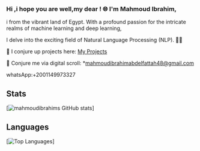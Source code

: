 ### Hi ,i hope you are well,my dear ! 🌐  I'm Mahmoud Ibrahim,

i from the vibrant land of Egypt. With a profound passion for the intricate realms of machine learning and deep learning,

I delve into the exciting field of Natural Language Processing (NLP). 🧞‍♂️

🔮 I conjure up projects here: [My Projects](https://github.com/MahmoudIbrahims?tab=repositories)

📧 Conjure me via digital scroll: *mahmoudibrahimabdelfattah48@gmail.com

 whatsApp:+2001149973327

## Stats
[![mahmoudibrahims GitHub stats](https://github-readme-stats.vercel.app/api?username=mahmoudibrahim&show_icons=true&theme=dracula&count_private=true)]

## Languages 
[![Top Languages](https://github-readme-stats.vercel.app/api/top-langs/?username=mahmoudibrahim&layout=compact&hide=css,html,handlebars)]
